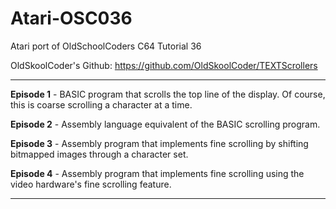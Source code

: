 # Atari-OSC036
Atari port of OldSchoolCoders C64 Tutorial 36

OldSkoolCoder's Github:  https://github.com/OldSkoolCoder/TEXTScrollers

---

**Episode 1** - BASIC program that scrolls the top line of the display.  Of course, this is coarse scrolling a character at a time.

**Episode 2** - Assembly language equivalent of the BASIC scrolling program.

**Episode 3** - Assembly program that implements fine scrolling by shifting bitmapped images through a character set.

**Episode 4** - Assembly program that implements fine scrolling using the video hardware's fine scrolling feature.

---
